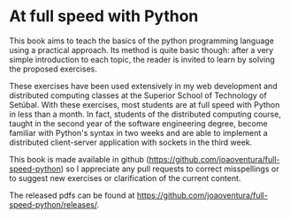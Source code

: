 # At full speed with Python

This book aims to teach the basics of the python programming language using a practical approach. Its method is quite basic though: after a very simple introduction to each topic, the reader is invited to learn by solving the proposed exercises.

These exercises have been used extensively in my web development and distributed computing classes at the Superior School of Technology of Setúbal. With these exercises, most students are at full speed with Python in less than a month. In fact, students of the distributed computing course, taught in the second year of the software engineering degree, become familiar with Python's syntax in two weeks and are able to implement a distributed client-server application with sockets in the third week.

This book is made available in github (https://github.com/joaoventura/full-speed-python) so I appreciate any pull requests to correct misspellings or to suggest new exercises or clarification of the current content.

The released pdfs can be found at https://github.com/joaoventura/full-speed-python/releases/.

